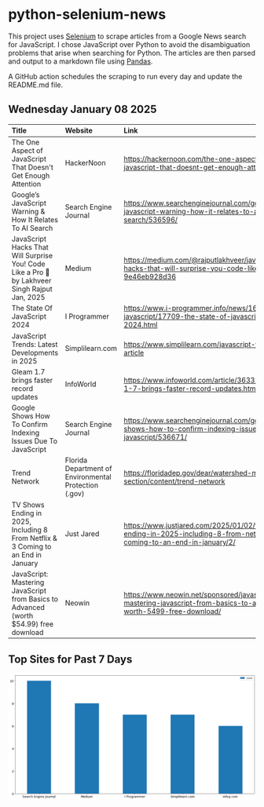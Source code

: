 # python-selenium-news

This project uses [Selenium](https://www.seleniumhq.org/) to scrape articles from a Google News search for JavaScript.
I chose JavaScript over Python to avoid the disambiguation problems that arise when searching for Python.
The articles are then parsed and output to a markdown file using [Pandas](https://pandas.pydata.org/).

A GitHub action schedules the scraping to run every day and update the README.md file.

## Wednesday January 08 2025


| Title                                                                                           | Website                                               | Link                                                                                                                   |
|:------------------------------------------------------------------------------------------------|:------------------------------------------------------|:-----------------------------------------------------------------------------------------------------------------------|
| The One Aspect of JavaScript That Doesn't Get Enough Attention                                  | HackerNoon                                            | https://hackernoon.com/the-one-aspect-of-javascript-that-doesnt-get-enough-attention                                   |
| Google’s JavaScript Warning & How It Relates To AI Search                                       | Search Engine Journal                                 | https://www.searchenginejournal.com/googles-javascript-warning-how-it-relates-to-ai-search/536596/                     |
| JavaScript Hacks That Will Surprise You! Code Like a Pro 🚀  by Lakhveer Singh Rajput  Jan, 2025 | Medium                                                | https://medium.com/@rajputlakhveer/javascript-hacks-that-will-surprise-you-code-like-a-pro-9e46eb928d36                |
| The State Of JavaScript 2024                                                                    | I Programmer                                          | https://www.i-programmer.info/news/167-javascript/17709-the-state-of-javascript-2024.html                              |
| JavaScript Trends: Latest Developments in 2025                                                  | Simplilearn.com                                       | https://www.simplilearn.com/javascript-trends-article                                                                  |
| Gleam 1.7 brings faster record updates                                                          | InfoWorld                                             | https://www.infoworld.com/article/3633168/gleam-1-7-brings-faster-record-updates.html                                  |
| Google Shows How To Confirm Indexing Issues Due To JavaScript                                   | Search Engine Journal                                 | https://www.searchenginejournal.com/google-shows-how-to-confirm-indexing-issues-due-to-javascript/536671/              |
| Trend Network                                                                                   | Florida Department of Environmental Protection (.gov) | https://floridadep.gov/dear/watershed-monitoring-section/content/trend-network                                         |
| TV Shows Ending in 2025, Including 8 From Netflix & 3 Coming to an End in January               | Just Jared                                            | https://www.justjared.com/2025/01/02/tv-shows-ending-in-2025-including-8-from-netflix-3-coming-to-an-end-in-january/2/ |
| JavaScript: Mastering JavaScript from Basics to Advanced (worth $54.99) free download           | Neowin                                                | https://www.neowin.net/sponsored/javascript-mastering-javascript-from-basics-to-advanced-worth-5499-free-download/     |
## Top Sites for Past 7 Days

![Graph of Top Sites](https://raw.githubusercontent.com/dan-mba/python-selenium-news/main/last-week.png)
